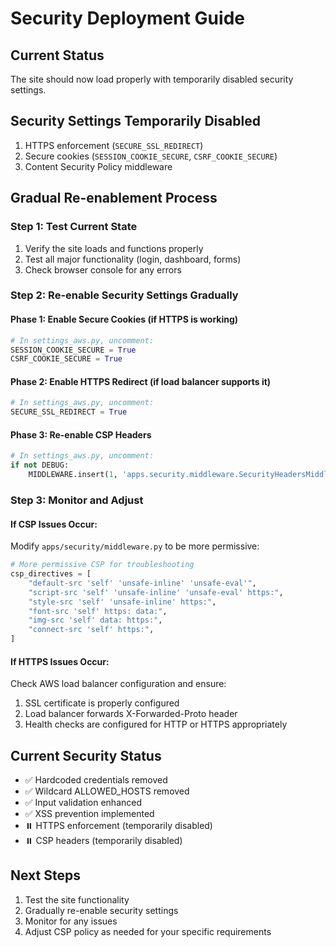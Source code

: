 # Security Deployment Guide

## Current Status
The site should now load properly with temporarily disabled security settings.

## Security Settings Temporarily Disabled
1. HTTPS enforcement (`SECURE_SSL_REDIRECT`)
2. Secure cookies (`SESSION_COOKIE_SECURE`, `CSRF_COOKIE_SECURE`)
3. Content Security Policy middleware

## Gradual Re-enablement Process

### Step 1: Test Current State
1. Verify the site loads and functions properly
2. Test all major functionality (login, dashboard, forms)
3. Check browser console for any errors

### Step 2: Re-enable Security Settings Gradually

#### Phase 1: Enable Secure Cookies (if HTTPS is working)
```python
# In settings_aws.py, uncomment:
SESSION_COOKIE_SECURE = True
CSRF_COOKIE_SECURE = True
```

#### Phase 2: Enable HTTPS Redirect (if load balancer supports it)
```python
# In settings_aws.py, uncomment:
SECURE_SSL_REDIRECT = True
```

#### Phase 3: Re-enable CSP Headers
```python
# In settings_aws.py, uncomment:
if not DEBUG:
    MIDDLEWARE.insert(1, 'apps.security.middleware.SecurityHeadersMiddleware')
```

### Step 3: Monitor and Adjust

#### If CSP Issues Occur:
Modify `apps/security/middleware.py` to be more permissive:

```python
# More permissive CSP for troubleshooting
csp_directives = [
    "default-src 'self' 'unsafe-inline' 'unsafe-eval'",
    "script-src 'self' 'unsafe-inline' 'unsafe-eval' https:",
    "style-src 'self' 'unsafe-inline' https:",
    "font-src 'self' https: data:",
    "img-src 'self' data: https:",
    "connect-src 'self' https:",
]
```

#### If HTTPS Issues Occur:
Check AWS load balancer configuration and ensure:
1. SSL certificate is properly configured
2. Load balancer forwards X-Forwarded-Proto header
3. Health checks are configured for HTTP or HTTPS appropriately

## Current Security Status
- ✅ Hardcoded credentials removed
- ✅ Wildcard ALLOWED_HOSTS removed  
- ✅ Input validation enhanced
- ✅ XSS prevention implemented
- ⏸️ HTTPS enforcement (temporarily disabled)
- ⏸️ CSP headers (temporarily disabled)

## Next Steps
1. Test the site functionality
2. Gradually re-enable security settings
3. Monitor for any issues
4. Adjust CSP policy as needed for your specific requirements